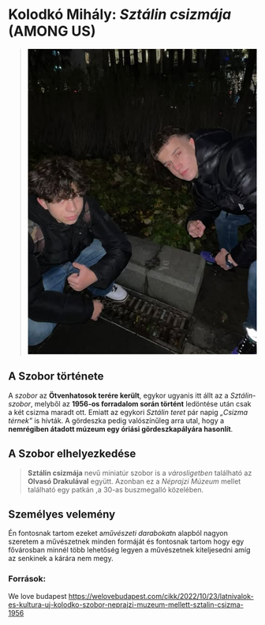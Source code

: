 # Kolodkó Mihály: _Sztálin csizmája_ (AMONG US)
>![alt text](sztalincsizmaja.jpg)

## A Szobor története
A _szobor_ az **Ötvenhatosok terére került**, egykor ugyanis itt állt az a _Sztálin-szobor_, melyből az **1956-os forradalom során történt** ledöntése után csak a két csizma maradt ott. Emiatt az egykori *Sztálin teret* pár napig *„Csizma térnek”* is hívták. A gördeszka pedig valószínűleg arra utal, hogy a **nemrégiben átadott múzeum egy óriási gördeszkapályára hasonlít**.


 ## A Szobor elhelyezkedése
> **Sztálin csizmája** nevű miniatúr szobor is a _városligetben_ található az **Olvasó Drakulával** együtt. Azonban ez a _Néprajzi Múzeum_ mellet található egy patkán ,a 30-as buszmegalló közelében.


 ## Személyes velemény
Én fontosnak tartom ezeket a*művészeti darabokat*n alapból nagyon szeretem a művészetnek minden formáját és fontosnak tartom hogy egy fővárosban minnél több lehetőség legyen a művészetnek kiteljesedni amíg az senkinek a kárára nem megy.


### Források:
 We love budapest
https://welovebudapest.com/cikk/2022/10/23/latnivalok-es-kultura-uj-kolodko-szobor-neprajzi-muzeum-mellett-sztalin-csizma-1956









